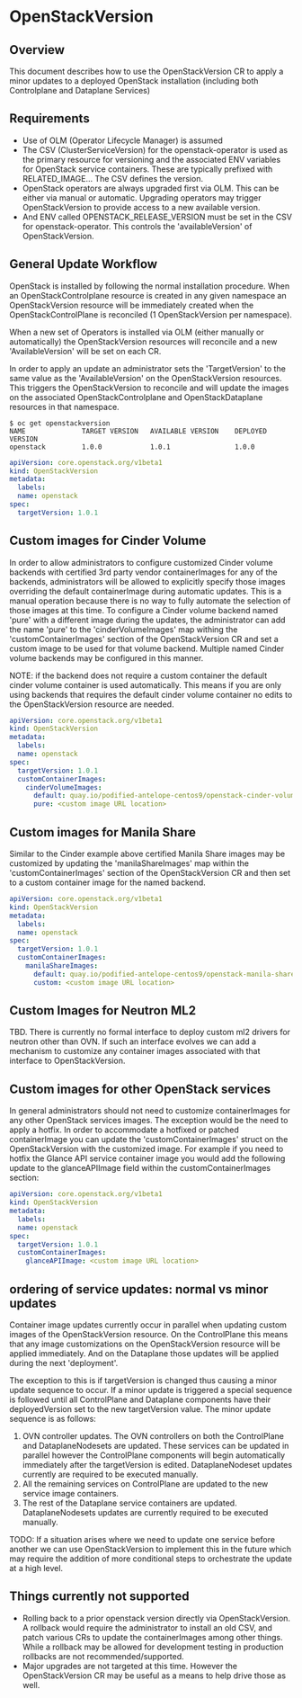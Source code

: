 # OpenStackVersion

## Overview

This document describes how to use the OpenStackVersion
CR to apply a minor updates to a deployed OpenStack
installation (including both Controlplane and Dataplane
Services)

## Requirements

 * Use of OLM (Operator Lifecycle Manager) is assumed
 * The CSV (ClusterServiceVersion) for the openstack-operator
   is used as the primary resource for versioning and the
   associated ENV variables for OpenStack service containers.
   These are typically prefixed with RELATED\_IMAGE...
   The CSV defines the version.
 * OpenStack operators are always upgraded first via OLM. This
   can be either via manual or automatic. Upgrading operators
   may trigger OpenStackVersion to provide access to a new
   available version.
 * And ENV called OPENSTACK\_RELEASE\_VERSION must be set in the CSV
   for openstack-operator.  This controls the 'availableVersion'
   of OpenStackVersion.
   

## General Update Workflow

OpenStack is installed by following the normal installation procedure. When
an OpenStackControlplane resource is created in any given namespace an
OpenStackVersion resource will be immediately created when the OpenStackControlPlane
is reconciled (1 OpenStackVersion per namespace).

When a new set of Operators is installed via OLM (either manually or automatically)
the OpenStackVersion resources will reconcile and a new 'AvailableVersion' will
be set on each CR.

In order to apply an update an administrator sets the 'TargetVersion' to the
same value as the 'AvailableVersion' on the OpenStackVersion resources. This
triggers the OpenStackVersion to reconcile and will update the images
on the associated OpenStackControlplane and OpenStackDataplane resources in
that namespace.

```shell
$ oc get openstackversion
NAME              TARGET VERSION   AVAILABLE VERSION    DEPLOYED VERSION
openstack         1.0.0            1.0.1                1.0.0
```

```yaml
apiVersion: core.openstack.org/v1beta1
kind: OpenStackVersion
metadata:
  labels:
  name: openstack
spec:
  targetVersion: 1.0.1
```

## Custom images for Cinder Volume
In order to allow administrators to configure customized Cinder volume backends
with certified 3rd party vendor containerImages for any of the backends, 
administrators will be allowed to explicitly specify those images overriding the
default containerImage during automatic updates. This is a manual operation 
because there is no way to fully automate the selection of those images at this
time. To configure a Cinder volume backend named 'pure' with a different image 
during the updates, the administrator can add the name 'pure' to the
'cinderVolumeImages' map withing the 'customContainerImages' section of
the OpenStackVersion CR and set a custom image to be used for that volume backend.
Multiple named Cinder volume backends may be configured in this manner.

NOTE: if the backend does not require a custom container the default cinder
volume container is used automatically. This means if you are only using
backends that requires the default cinder volume container no
edits to the OpenStackVersion resource are needed.

```yaml
apiVersion: core.openstack.org/v1beta1
kind: OpenStackVersion
metadata:
  labels:
  name: openstack
spec:
  targetVersion: 1.0.1
  customContainerImages:
    cinderVolumeImages:
      default: quay.io/podified-antelope-centos9/openstack-cinder-volume@sha256:886942a49a89be8ee12b3b6c220cbea3aead4ee3d9f18f97757eb7d795f241c6
      pure: <custom image URL location>
```

## Custom images for Manila Share

Similar to the Cinder example above certified Manila Share images
may be customized by updating the 'manilaShareImages' map
within the 'customContainerImages' section of the OpenStackVersion
CR and then set to a custom container image for the named backend.

```yaml
apiVersion: core.openstack.org/v1beta1
kind: OpenStackVersion
metadata:
  labels:
  name: openstack
spec:
  targetVersion: 1.0.1
  customContainerImages:
    manilaShareImages:
      default: quay.io/podified-antelope-centos9/openstack-manila-share@sha256:55c6acf35d6a4e26228a49d5dcc86a8e0ca54d32b55e3465535b2aa0111f76e2
      custom: <custom image URL location>
```

## Custom Images for Neutron ML2

TBD. There is currently no formal interface to deploy custom ml2 drivers
for neutron other than OVN. If such an interface evolves we can
add a mechanism to customize any container images associated with
that interface to OpenStackVersion.

## Custom images for other OpenStack services

In general administrators should not need to customize containerImages
for any other OpenStack services images. The exception would be
the need to apply a hotfix. In order to accommodate a hotfixed or
patched containerImage you can update the 'customContainerImages'
struct on the OpenStackVersion with the customized image.
For example if you need to hotfix the Glance API service container image
you would add the following update to the glanceAPIImage field within
the customContainerImages section:

```yaml
apiVersion: core.openstack.org/v1beta1
kind: OpenStackVersion
metadata:
  labels:
  name: openstack
spec:
  targetVersion: 1.0.1
  customContainerImages:
    glanceAPIImage: <custom image URL location>
```

## ordering of service updates: normal vs minor updates

Container image updates currently occur in parallel when updating
custom images of the OpenStackVersion resource. On the ControlPlane
this means that any image customizations on the OpenStackVersion
resource will be applied immediately. And on the Dataplane
those updates will be applied during the next 'deployment'.

The exception to this is if targetVersion is changed thus causing a minor update
sequence to occur. If a minor update is triggered a special sequence is
followed until all ControlPlane and Dataplane components have their deployedVersion
set to the new targetVersion value. The minor update sequence is as follows:

1. OVN controller updates. The OVN controllers on both the ControlPlane and DataplaneNodesets
   are updated. These services can be updated in parallel however the ControlPlane components
   will begin automatically immediately after the targetVersion is edited. DataplaneNodeset
   updates currently are required to be executed manually.
2. All the remaining services on ControlPlane are updated to the new service image containers.
3. The rest of the Dataplane service containers are updated. DataplaneNodesets updates
   are currently required to be executed manually.

TODO: If a situation arises where we need to update one service before
another we can use OpenStackVersion to implement this in the future which
may require the addition of more conditional steps to orchestrate
the update at a high level.

## Things currently not supported

 * Rolling back to a prior openstack version directly via OpenStackVersion.
   A rollback would require the administrator to install an old CSV,
   and patch various CRs to update the containerImages among other things.
   While a rollback may be allowed for development testing in production
   rollbacks are not recommended/supported.
 * Major upgrades are not targeted at this time. However the OpenStackVersion
   CR may be useful as a means to help drive those as well.
